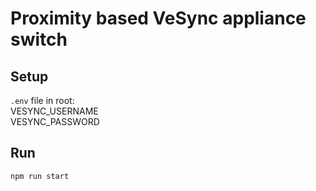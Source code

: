 # Proximity based VeSync appliance switch

## Setup

`.env` file in root:  
VESYNC_USERNAME  
VESYNC_PASSWORD

## Run

```
npm run start
```

